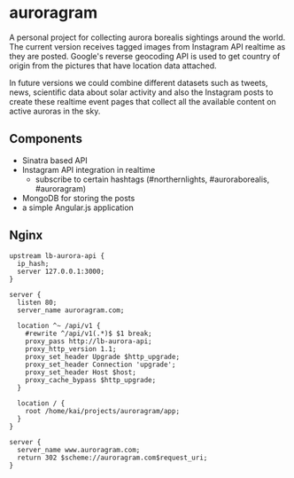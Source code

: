 auroragram
==========

A personal project for collecting aurora borealis sightings around the world. The current version receives tagged images from Instagram API realtime as they are posted. Google's reverse geocoding API is used to get country of origin from the pictures that have location data attached.

In future versions we could combine different datasets such as tweets, news, scientific data about solar activity and also the Instagram posts to create these realtime event pages that collect all the available content on active auroras in the sky.

## Components

* Sinatra based API
* Instagram API integration in realtime
  * subscribe to certain hashtags (#northernlights, #auroraborealis, #auroragram)
* MongoDB for storing the posts
* a simple Angular.js application

## Nginx

```
upstream lb-aurora-api {
  ip_hash;
  server 127.0.0.1:3000;
}

server {
  listen 80;
  server_name auroragram.com;

  location ^~ /api/v1 {
    #rewrite ^/api/v1(.*)$ $1 break;
    proxy_pass http://lb-aurora-api;
    proxy_http_version 1.1;
    proxy_set_header Upgrade $http_upgrade;
    proxy_set_header Connection 'upgrade';
    proxy_set_header Host $host;
    proxy_cache_bypass $http_upgrade;
  }

  location / {
    root /home/kai/projects/auroragram/app;
  }
}

server {
  server_name www.auroragram.com;
  return 302 $scheme://auroragram.com$request_uri;
}

```

